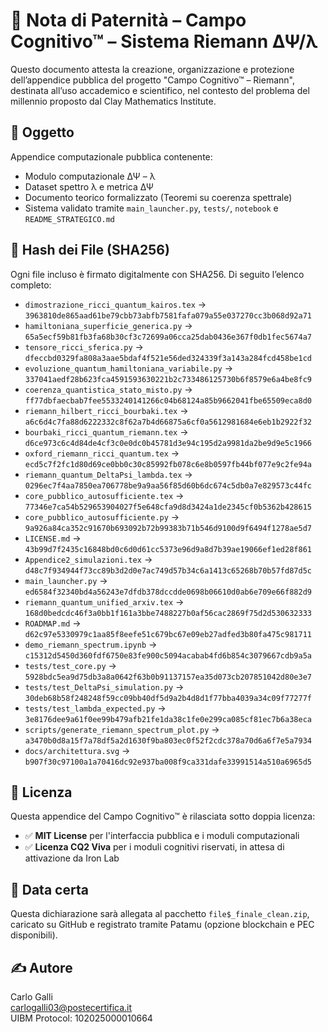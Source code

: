 # 📜 Nota di Paternità – Campo Cognitivo™ – Sistema Riemann ΔΨ/λ

Questo documento attesta la creazione, organizzazione e protezione dell’appendice pubblica del progetto "Campo Cognitivo™ – Riemann", destinata all’uso accademico e scientifico, nel contesto del problema del millennio proposto dal Clay Mathematics Institute.

## 🎯 Oggetto
Appendice computazionale pubblica contenente:
- Modulo computazionale ΔΨ – λ
- Dataset spettro λ e metrica ΔΨ
- Documento teorico formalizzato (Teoremi su coerenza spettrale)
- Sistema validato tramite `main_launcher.py`, `tests/`, `notebook` e `README_STRATEGICO.md`

## 🧾 Hash dei File (SHA256)
Ogni file incluso è firmato digitalmente con SHA256. Di seguito l’elenco completo:

- `dimostrazione_ricci_quantum_kairos.tex` → `3963810de865aad61be79cbb73abfb7581fafa079a55e037270cc3b068d92a71`
- `hamiltoniana_superficie_generica.py` → `65a5ecf59b81fb3fa68b30cf3c72699a06cca25dab0436e367f0db1fec5674a7`
- `tensore_ricci_sferica.py` → `dfeccbd0329fa808a3aae5bdaf4f521e56ded324339f3a143a284fcd458be1cd`
- `evoluzione_quantum_hamiltoniana_variabile.py` → `337041aedf28b623fca4591593630221b2c733486125730b6f8579e6a4be8fc9`
- `coerenza_quantistica_stato_misto.py` → `ff77dbfaecbab7fee5533240141266c04b68124a85b9662041fbe65509eca8d0`
- `riemann_hilbert_ricci_bourbaki.tex` → `a6c6d4c7fa88d6222332c8f62a7b4d66875a6cf0a5612981684e6eb1b2922f32`
- `bourbaki_ricci_quantum_riemann.tex` → `d6ce973c6c4d84de4cf3c0e0dc0b45781d3e94c195d2a9981da2be9d9e5c1966`
- `oxford_riemann_ricci_quantum.tex` → `ecd5c7f2fc1d80d69ce0bb0c30c85992fb078c6e8b0597fb44bf077e9c2fe94a`
- `riemann_quantum_DeltaPsi_lambda.tex` → `0296ec7f4aa7850ea706778be9a9aa56f85d60b6dc674c5db0a7e829573c44fc`
- `core_pubblico_autosufficiente.tex` → `77346e7ca54b529653904027f5e648cfa9d8d3424a1de2345cf0b5362b428615`
- `core_pubblico_autosufficiente.py` → `9a926a84ca352c91670b693092b72b99383b71b546d9100d9f6494f1278ae5d7`
- `LICENSE.md` → `43b99d7f2435c16848bd0c6d0d61cc5373e96d9a8d7b39ae19066ef1ed28f861`
- `Appendice2_simulazioni.tex` → `d48c7f934944f73cc89b3d2d0e7ac749d57b34c6a1413c65268b70b57fd87d5c`
- `main_launcher.py` → `ed6584f32340bd4a56243e7dfdb378dccdde0698b06610d0ab6e709e66f882d9`
- `riemann_quantum_unified_arxiv.tex` → `168d0bedcdc46f3a0bb1f161a3bbe7488227b0af56cac2869f75d2d530632333`
- `ROADMAP.md` → `d62c97e5330979c1aa85f8eefe51c679bc67e09eb27adfed3b80fa475c981711`
- `demo_riemann_spectrum.ipynb` → `c15312d5450d360fdf6750e83fe900c5094acabab4fd6b854c3079667cdb9a5a`
- `tests/test_core.py` → `5928bdc5ea9d75db3a8a0642f63b0b91137157ea35d073cb207851042d80e3e7`
- `tests/test_DeltaPsi_simulation.py` → `30deb68b58f248248f59cc09bb40df5d9a2b4d8d1f77bba4039a34c09f77277f`
- `tests/test_lambda_expected.py` → `3e8176dee9a61f0ee99b479afb21fe1da38c1fe0e299ca085cf81ec7b6a38eca`
- `scripts/generate_riemann_spectrum_plot.py` → `a3470b0d8a15f7a78df5a2d1630f9ba803ec0f52f2cdc378a70d6a6f7e5a7934`
- `docs/architettura.svg` → `b907f30c97100a1a70416dc92e937ba008f9ca331dafe33991514a510a6965d5`

## 🧠 Licenza
Questa appendice del Campo Cognitivo™ è rilasciata sotto doppia licenza:
- ✅ **MIT License** per l'interfaccia pubblica e i moduli computazionali
- ✅ **Licenza CQ2 Viva** per i moduli cognitivi riservati, in attesa di attivazione da Iron Lab

## 📅 Data certa
Questa dichiarazione sarà allegata al pacchetto `file$_finale_clean.zip`, caricato su GitHub e registrato tramite Patamu (opzione blockchain e PEC disponibili).

## ✍️ Autore
Carlo Galli  
carlogalli03@postecertifica.it  
UIBM Protocol: 102025000010664  

